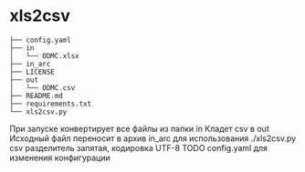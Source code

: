 # xls2csv
```
├── config.yaml
├── in
│   └── ODMC.xlsx
├── in_arc
├── LICENSE
├── out
│   └── ODMC.csv
├── README.md
├── requirements.txt
└── xls2csv.py
```
При запуске конвертирует все файлы из папки  in
Кладет csv в out
Исходный файл переносит в архив in_arc
для использования ./xls2csv.py
csv разделитель запятая, кодировка UTF-8
TODO config.yaml для изменения конфигурации
